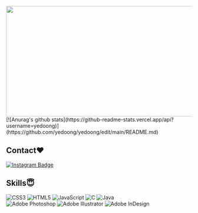 
<img src="https://mblogthumb-phinf.pstatic.net/MjAxODA0MDVfNDkg/MDAxNTIyODU5NTM2MDQ0.QmjYHPDPdaooLJwmrv53qMr_h3G5YnGNvzn7ZQ5VfQsg.fp7hHs7tz5EH0jLwxWXmmZPIE0TYLantCVsQ7pRvAn0g.GIF.kma9501/IMG_5603.GIF?type=w800"  width="750" height="300">
  [![Anurag's github stats](https://github-readme-stats.vercel.app/api?username=yedoong)](https://github.com/yedoong/yedoong/edit/main/README.md)
 
 
  ## Contact:heart: <br/>
  [![Instagram Badge](https://img.shields.io/badge/-Instagram-dd2a7b?style=flat-square&logo=instagram&logoColor=white&link=https://www.instagram.com/ye1on_k/)](https://www.instagram.com/ye1on_k/)<br/>
   ## Skills:innocent:
![CSS3](https://img.shields.io/badge/css3-%231572B6.svg?style=for-the-badge&logo=css3&logoColor=white)
![HTML5](https://img.shields.io/badge/html5-%23E34F26.svg?style=for-the-badge&logo=html5&logoColor=white)
![JavaScript](https://img.shields.io/badge/javascript-%23323330.svg?style=for-the-badge&logo=javascript&logoColor=%23F7DF1E)
![C](https://img.shields.io/badge/c-%2300599C.svg?style=for-the-badge&logo=c&logoColor=white)
![Java](https://img.shields.io/badge/java-%23ED8B00.svg?style=for-the-badge&logo=java&logoColor=white) <br/>
![Adobe Photoshop](https://img.shields.io/badge/adobephotoshop-%2331A8FF.svg?style=for-the-badge&logo=adobephotoshop&logoColor=white)
![Adobe Illustrator](https://img.shields.io/badge/adobeillustrator-%23FF9A00.svg?style=for-the-badge&logo=adobeillustrator&logoColor=white)
![Adobe InDesign](https://img.shields.io/badge/Adobe%20InDesign-49021F?style=for-the-badge&logo=adobeindesign&logoColor=white) <br/>
  
 
<div align="center">
</div>
